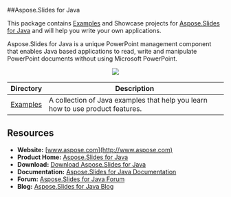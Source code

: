 ##Aspose.Slides for Java

This package contains [Examples](https://github.com/asposeslides/Aspose_Slides_Java/tree/master/Examples) and Showcase projects for [Aspose.Slides for Java](https://www.aspose.com/products/slides/java) and will help you write your own applications.

Aspose.Slides for Java is a unique PowerPoint management component that enables Java based applications to read, write and manipulate PowerPoint documents without using Microsoft PowerPoint.
<p align="center">

  <a title="Download complete Aspose.Slides for Java source code" href="https://github.com/asposeslides/Aspose_Slides_Java/archive/master.zip">
	<img src="https://raw.github.com/AsposeExamples/java-examples-dashboard/master/images/downloadZip-Button-Large.png" />
  </a>
</p>

Directory | Description
--------- | -----------
[Examples](https://github.com/asposeslides/Aspose_Slides_Java/tree/master/Examples)  | A collection of Java examples that help you learn how to use product features.

## Resources

+ **Website:** [www.aspose.com](http://www.aspose.com)
+ **Product Home:** [Aspose.Slides for Java](https://www.aspose.com/products/slides/java)
+ **Download:** [Download Aspose.Slides for Java](http://www.aspose.com/community/files/72/java-components/aspose.slides-for-java/default.aspx)
+ **Documentation:** [Aspose.Slides for Java Documentation](http://www.aspose.com/docs/display/slidesjava/Home)
+ **Forum:** [Aspose.Slides for Java Forum](https://www.aspose.com/community/forums/aspose.slides-product-family/109/showforum.aspx)
+ **Blog:** [Aspose.Slides for Java Blog](http://www.aspose.com/blogs/aspose-products/aspose-slides-product-family.html)
